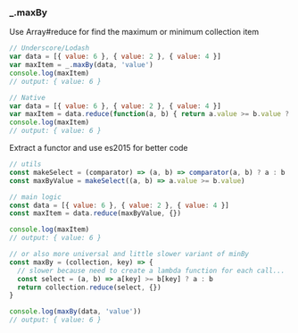 ### _.maxBy

Use Array#reduce for find the maximum or minimum collection item

  ```js
  // Underscore/Lodash
  var data = [{ value: 6 }, { value: 2 }, { value: 4 }]
  var maxItem = _.maxBy(data, 'value')
  console.log(maxItem)
  // output: { value: 6 }

  // Native
  var data = [{ value: 6 }, { value: 2 }, { value: 4 }]
  var maxItem = data.reduce(function(a, b) { return a.value >= b.value ? a : b }, {})
  console.log(maxItem)
  // output: { value: 6 }
  ```

Extract a functor and use es2015 for better code

  ```js
  // utils
  const makeSelect = (comparator) => (a, b) => comparator(a, b) ? a : b
  const maxByValue = makeSelect((a, b) => a.value >= b.value)

  // main logic
  const data = [{ value: 6 }, { value: 2 }, { value: 4 }]
  const maxItem = data.reduce(maxByValue, {})

  console.log(maxItem)
  // output: { value: 6 }

  // or also more universal and little slower variant of minBy
  const maxBy = (collection, key) => {
    // slower because need to create a lambda function for each call...
    const select = (a, b) => a[key] >= b[key] ? a : b
    return collection.reduce(select, {})
  }

  console.log(maxBy(data, 'value'))
  // output: { value: 6 }
  ```

<!-- caniuse: es6 -->
